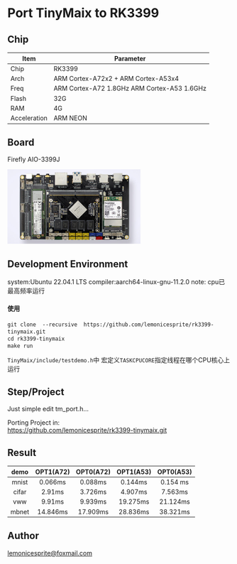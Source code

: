 # Port TinyMaix to RK3399

## Chip

| Item         | Parameter                                     |
| ------------ | --------------------------------------------- |
| Chip         | RK3399                                        |
| Arch         | ARM Cortex-A72x2 + ARM Cortex-A53x4           |
| Freq         | ARM Cortex-A72 1.8GHz   ARM Cortex-A53 1.6GHz |
| Flash        | 32G                                           |
| RAM          | 4G                                            |
| Acceleration | ARM NEON                                      |

## Board

Firefly AIO-3399J

<a href="assets/AIO-RK3399j.png"><img width=300 src="assets/AIO-RK3399j.png"/></a>


## Development Environment

system:Ubuntu 22.04.1 LTS
compiler:aarch64-linux-gnu-11.2.0
note: cpu已最高频率运行


#### 使用

```shell
git clone  --recursive  https://github.com/lemonicesprite/rk3399-tinymaix.git
cd rk3399-tinymaix
make run
```

`TinyMaix/include/testdemo.h`中 宏定义`TASKCPUCORE`指定线程在哪个CPU核心上运行

## Step/Project
Just simple edit tm_port.h...   

Porting Project in:   
https://github.com/lemonicesprite/rk3399-tinymaix.git



## Result

| demo  | OPT1(A72) | OPT0(A72) | OPT1(A53) | OPT0(A53) |
| :---: | :-------: | :-------: | :-------: | :-------: |
| mnist |  0.066ms  |  0.088ms  |  0.144ms  | 0.154 ms  |
| cifar |  2.91ms   |  3.726ms  |  4.907ms  |  7.563ms  |
|  vww  |  9.91ms   |  9.939ms  | 19.275ms  | 21.124ms  |
| mbnet | 14.846ms  | 17.909ms  | 28.836ms  | 38.321ms  |



## Author
lemonicesprite@foxmail.com

